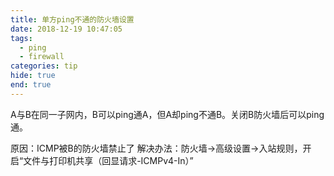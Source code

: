 ```yaml
---
title: 单方ping不通的防火墙设置
date: 2018-12-19 10:47:05
tags:
  - ping
  - firewall
categories: tip
hide: true
end: true
---
```


A与B在同一子网内，B可以ping通A，但A却ping不通B。关闭B防火墙后可以ping通。

原因：ICMP被B的防火墙禁止了
解决办法：防火墙->高级设置->入站规则，开启“文件与打印机共享（回显请求-ICMPv4-In）”
